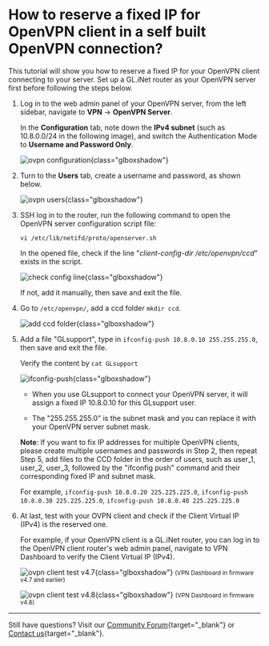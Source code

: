 # How to reserve a fixed IP for OpenVPN client in a self built OpenVPN connection?

This tutorial will show you how to reserve a fixed IP for your OpenVPN client connecting to your server. Set up a GL.iNet router as your OpenVPN server first before following the steps below.

1. Log in to the web admin panel of your OpenVPN server, from the left sidebar, navigate to **VPN** -> **OpenVPN Server**.

    In the **Configuration** tab, note down the **IPv4 subnet** (such as 10.8.0.0/24 in the following image), and switch the Authentication Mode to **Username and Password Only**.

    ![ovpn configuration](https://static.gl-inet.com/docs/router/en/4/tutorials/reserve_fixed_ip_for_ovpn_client/ovpn_server_config.png){class="glboxshadow"}

2. Turn to the **Users** tab, create a username and password, as shown below.

    ![ovpn users](https://static.gl-inet.com/docs/router/en/4/tutorials/reserve_fixed_ip_for_ovpn_client/ovpn_server_users.png){class="glboxshadow"}

3. SSH log in to the router, run the following command to open the OpenVPN server configuration script file:

    `vi /etc/lib/netifd/proto/openserver.sh`

    In the opened file, check if the line "*client-config-dir /etc/openvpn/ccd*" exists in the script. 

    ![check config line](https://static.gl-inet.com/docs/router/en/4/tutorials/reserve_fixed_ip_for_ovpn_client/check_config_line.png){class="glboxshadow"}

    If not, add it manually, then save and exit the file.

4. Go to `/etc/openvpn/`, add a ccd folder `mkdir ccd`.

    ![add ccd folder](https://static.gl-inet.com/docs/router/en/4/tutorials/reserve_fixed_ip_for_ovpn_client/add_ccd_folder.png){class="glboxshadow"}

5. Add a file "GLsupport", type in `ifconfig-push 10.8.0.10 255.255.255.0`, then save and exit the file.

    Verify the content by `cat GLsupport`

    ![ifconfig-push](https://static.gl-inet.com/docs/router/en/4/tutorials/reserve_fixed_ip_for_ovpn_client/ifconfig-push.png){class="glboxshadow"}

    - When you use GLsupport to connect your OpenVPN server, it will assign a fixed IP 10.8.0.10 for this GLsupport user. 
    
    - The "255.255.255.0" is the subnet mask and you can replace it with your OpenVPN server subnet mask.

    **Note**: If you want to fix IP addresses for multiple OpenVPN clients, please create multiple usernames and passwords in Step 2, then repeat Step 5, add files to the CCD folder in the order of users, such as user_1, user_2, user_3, followed by the "ifconfig push" command and their corresponding fixed IP and subnet mask. 
    
    For example, `ifconfig-push 10.8.0.20 225.225.225.0`, `ifconfig-push 10.8.0.30 225.225.225.0`, `ifconfig-push 10.8.0.40 225.225.225.0`

6. At last, test with your OVPN client and check if the Client Virtual IP (IPv4) is the reserved one. 

    For example, if your OpenVPN client is a GL.iNet router, you can log in to the OpenVPN client router's web admin panel, navigate to VPN Dashboard to verify the Client Virtual IP (IPv4).

    ![ovpn client test v4.7](https://static.gl-inet.com/docs/router/en/4/tutorials/reserve_fixed_ip_for_ovpn_client/ovpn_client_test_4.7.png){class="glboxshadow"}
    <small>(VPN Dashboard in firmware v4.7 and earlier)</small>

    ![ovpn client test v4.8](https://static.gl-inet.com/docs/router/en/4/tutorials/reserve_fixed_ip_for_ovpn_client/ovpn_client_test_4.8.png){class="glboxshadow"}
    <small>(VPN Dashboard in firmware v4.8)</small>

---

Still have questions? Visit our [Community Forum](https://forum.gl-inet.com){target="_blank"} or [Contact us](https://www.gl-inet.com/contacts/){target="_blank"}.